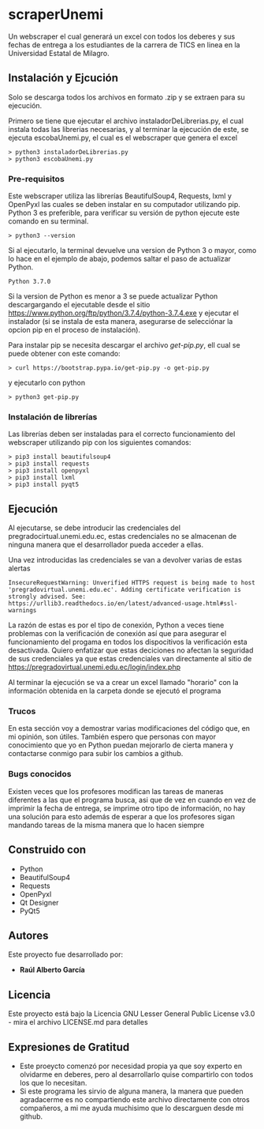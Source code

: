 # scraperUnemi
Un webscraper el cual generará un excel con todos los deberes y sus fechas de entrega a los estudiantes de la carrera de TICS en linea en la Universidad Estatal de Milagro.

## Instalación y Ejcución
Solo se descarga todos los archivos en formato .zip y se extraen para su ejecución.

Primero se tiene que ejecutar el archivo instaladorDeLibrerias.py, el cual instala todas las librerias necesarias, y al terminar la ejecución de este, se ejecuta escobaUnemi.py, el cual es el webscraper que genera el excel
```
> python3 instaladorDeLibrerias.py
> python3 escobaUnemi.py
```

### Pre-requisitos 

Este webscraper utiliza las librerías BeautifulSoup4, Requests, lxml y OpenPyxl las cuales se deben instalar en su computador utilizando pip.
Python 3 es preferible, para verificar su versión de python ejecute este comando en su terminal.
```
> python3 --version
```
Si al ejecutarlo, la terminal devuelve una version de Python 3 o mayor, como lo hace en el ejemplo de abajo, podemos saltar el paso de actualizar Python.
```
Python 3.7.0 
```
Si la version de Python es menor a 3 se puede actualizar Python descargargando el ejecutable desde el sitio https://www.python.org/ftp/python/3.7.4/python-3.7.4.exe y ejecutar el instalador (si se instala de esta manera, asegurarse de selecciónar la opcion pip en el proceso de instalación).

Para instalar pip se necesita descargar el archivo _get-pip.py_, ell cual se puede obtener con este comando:
```
> curl https://bootstrap.pypa.io/get-pip.py -o get-pip.py
```

y ejecutarlo con python
```
> python3 get-pip.py
```

### Instalación de librerías
Las librerías deben ser instaladas para el correcto funcionamiento del webscraper utilizando pip con los siguientes comandos:
```
> pip3 install beautifulsoup4
> pip3 install requests
> pip3 install openpyxl
> pip3 install lxml
> pip3 install pyqt5
```

## Ejecución

Al ejecutarse, se debe introducir las credenciales del pregradocirtual.unemi.edu.ec, estas credenciales no se almacenan de ninguna manera que el desarrollador pueda acceder a ellas.

Una vez introducidas las credenciales se van a devolver varias de estas alertas
```
InsecureRequestWarning: Unverified HTTPS request is being made to host 'pregradovirtual.unemi.edu.ec'. Adding certificate verification is strongly advised. See: https://urllib3.readthedocs.io/en/latest/advanced-usage.html#ssl-warnings
```
La razón de estas es por el tipo de conexión, Python a veces tiene problemas con la verificación de conexión así que para asegurar el funcionamiento del progama en todos los dispocitivos la verificación esta desactivada.
Quiero enfatizar que estas deciciones no afectan la seguridad de sus credenciales ya que estas credenciales van directamente al sitio de https://pregradovirtual.unemi.edu.ec/login/index.php

Al terminar la ejecución se va a crear un excel llamado "horario" con la información obtenida en la carpeta donde se ejecutó el programa 
### Trucos

En esta sección voy a demostrar varias modificaciones del código que, en mi opinión, son útiles. También espero que personas con mayor conocimiento que yo en Python puedan mejorarlo de cierta manera y contactarse conmigo para subir los cambios a github.

### Bugs conocidos

Existen veces que los profesores modifican las tareas de maneras diferentes a las que el programa busca, asi que de vez en cuando en vez de imprimir la fecha de entrega, se imprime otro tipo de información, no hay una solución para esto además de esperar a que los profesores sigan mandando tareas de la misma manera que lo hacen siempre 

## Construido con 

* Python
* BeautifulSoup4
* Requests
* OpenPyxl
* Qt Designer
* PyQt5

## Autores 

Este proyecto fue desarrollado por:

* **Raúl Alberto García** 

## Licencia

Este proyecto está bajo la Licencia GNU Lesser General Public License v3.0 - mira el archivo LICENSE.md para detalles

## Expresiones de Gratitud 

* Este proeycto comenzó por necesidad propia ya que soy experto en olvidarme en deberes, pero al desarrollarlo quise compartirlo con todos los que lo necesitan.
* Si este programa les sirvio de alguna manera, la manera que pueden agradacerme es no compartiendo este archivo directamente con otros compañeros, a mi me ayuda muchisimo que lo descarguen desde mi github. 

